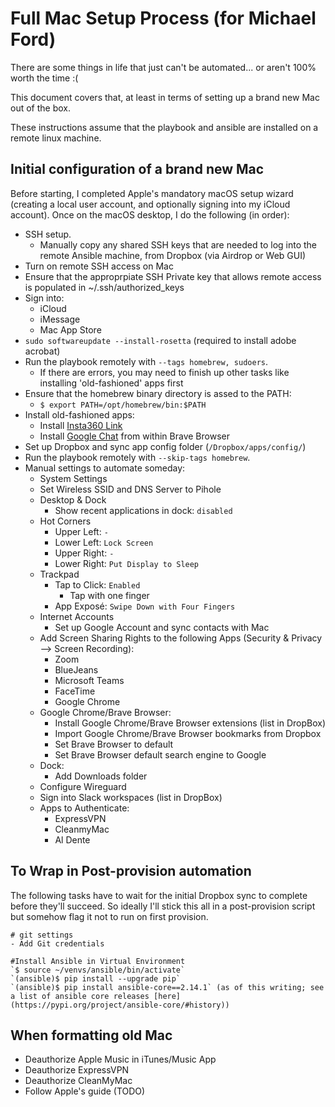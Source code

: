 # Full Mac Setup Process (for Michael Ford)

There are some things in life that just can't be automated... or aren't 100% worth the time :(

This document covers that, at least in terms of setting up a brand new Mac out of the box.

These instructions assume that the playbook and ansible are installed on a remote linux machine.

## Initial configuration of a brand new Mac

Before starting, I completed Apple's mandatory macOS setup wizard (creating a local user account, and optionally signing into my iCloud account). Once on the macOS desktop, I do the following (in order):

  - SSH setup.
    - Manually copy any shared SSH keys that are needed to log into the remote Ansible machine, from Dropbox (via Airdrop or Web GUI)
  - Turn on remote SSH access on Mac
  - Ensure that the approprpiate SSH Private key that allows remote access is populated in ~/.ssh/authorized_keys
  - Sign into:
    - iCloud
    - iMessage
    - Mac App Store
  - `sudo softwareupdate --install-rosetta` (required to install adobe acrobat)
  - Run the playbook remotely with `--tags homebrew, sudoers`.
    - If there are errors, you may need to finish up other tasks like installing 'old-fashioned' apps first
  - Ensure that the homebrew binary directory is assed to the PATH:
    - `$ export PATH=/opt/homebrew/bin:$PATH`
  - Install old-fashioned apps:
    - Install [Insta360 Link](https://www.insta360.com/download/insta360-link)
    - Install [Google Chat](https://chat.google.com/download/) from within Brave Browser
  - Set up Dropbox and sync app config folder (`/Dropbox/apps/config/`)
  - Run the playbook remotely with `--skip-tags homebrew`.
  - Manual settings to automate someday:
    - System Settings
    - Set Wireless SSID and DNS Server to Pihole
    - Desktop & Dock
      - Show recent applications in dock: `disabled`
    - Hot Corners
      - Upper Left: `-`
      - Lower Left: `Lock Screen`
      - Upper Right: `-`
      - Lower Right: `Put Display to Sleep`
    - Trackpad
      - Tap to Click: `Enabled`
        - Tap with one finger
      - App Exposé: `Swipe Down with Four Fingers`
    - Internet Accounts
      - Set up Google Account and sync contacts with Mac
    - Add Screen Sharing Rights to the following Apps (Security & Privacy --> Screen Recording):
      - Zoom
      - BlueJeans
      - Microsoft Teams
      - FaceTime
      - Google Chrome
    - Google Chrome/Brave Browser:
      - Install Google Chrome/Brave Browser extensions (list in DropBox)
      - Import Google Chrome/Brave Browser bookmarks from Dropbox
      - Set Brave Browser to default
      - Set Brave Browser default search engine to Google
    - Dock:
      - Add Downloads folder
    - Configure Wireguard
    - Sign into Slack workspaces (list in DropBox)
    - Apps to Authenticate:
      - ExpressVPN
      - CleanmyMac
      - Al Dente


## To Wrap in Post-provision automation

The following tasks have to wait for the initial Dropbox sync to complete before they'll succeed. So ideally I'll stick this all in a post-provision script but somehow flag it not to run on first provision.

```
# git settings
- Add Git credentials

#Install Ansible in Virtual Environment
`$ source ~/venvs/ansible/bin/activate`
`(ansible)$ pip install --upgrade pip`
`(ansible)$ pip install ansible-core==2.14.1` (as of this writing; see a list of ansible core releases [here](https://pypi.org/project/ansible-core/#history))

```

## When formatting old Mac
  - Deauthorize Apple Music in iTunes/Music App
  - Deauthorize ExpressVPN
  - Deauthorize CleanMyMac
  - Follow Apple's guide (TODO)
